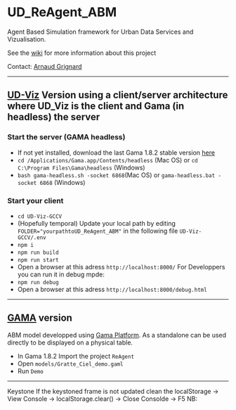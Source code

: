 # UD_ReAgent_ABM
Agent Based Simulation framework for Urban Data Services and Vizualisation.

See the [wiki](https://github.com/VCityTeam/UD_ReAgent_ABM/wiki) for more information about this project

Contact: [Arnaud Grignard](https://github.com/agrignard) 

----------------------------------------------------------------------------------------------------------




## [UD-Viz](https://github.com/VCityTeam/UD-Viz) Version using a client/server architecture where UD_Viz is the client and Gama (in headless) the server

### Start the server (GAMA headless) 

- If not yet installed, download the last Gama 1.8.2 stable version [here](https://github.com/gama-platform/gama/releases/tag/1.8.2) 
- ``` cd /Applications/Gama.app/Contents/headless ``` (Mac OS) or ```cd C:\Program Files\Gama\headless``` (Windows)
- ``` bash gama-headless.sh -socket 6868 ```(Mac OS)   or ```gama-headless.bat -socket 6868``` (Windows)

### Start your client

- ``` cd UD-Viz-GCCV ```
- (Hopefully temporal) Update your local path by editing ```FOLDER="yourpathtoUD_ReAgent_ABM"``` in the following file  ```UD-Viz-GCCV/.env```
- ``` npm i ```
- ```npm run build ```
- ```npm run start ```
- Open a browser at this adress ```http://localhost:8000/```
For Developpers you can run it in debug mpde:
- ```npm run debug```
- Open a browser at this adress ```http://localhost:8000/debug.html```

----------------------------------------------------------------------------------------------------------
## [GAMA](https://gama-platform.org/) version
ABM model developped using [Gama Platform](https://gama-platform.org/). As a standalone can be used directly to be displayed on a physical table. 

- In Gama 1.8.2 Import the project ```ReAgent```
- Open ```models/Gratte_Ciel_demo.gaml```
- Run ```Demo```

----------------------------------------------------------------------------------------------------------
Keystone
If the keystoned frame is not updated clean the localStorage
-> View Console -> localStorage.clear()
-> Close Consolde
-> F5
NB: 
